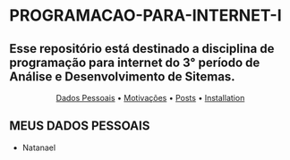 # PROGRAMACAO-PARA-INTERNET-I
Esse repositório está destinado a disciplina de programação para internet do 3° período de Análise e Desenvolvimento de Sitemas.
-------
<p align="center">
    <a href="#meus dados pessoais">Dados Pessoais</a> &bull;
    <a href="#motivation">Motivações</a> &bull;
    <a href="#posts">Posts</a> &bull;
    <a href="#installation">Installation</a>
</p>

## MEUS DADOS PESSOAIS 
- Natanael
